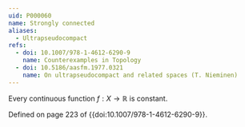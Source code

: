 ```yaml
---
uid: P000060
name: Strongly connected
aliases:
  - Ultrapseudocompact
refs:
  - doi: 10.1007/978-1-4612-6290-9
    name: Counterexamples in Topology
  - doi: 10.5186/aasfm.1977.0321
    name: On ultrapseudocompact and related spaces (T. Nieminen)
---
```


Every continuous function $f:X \to \mathbb R$ is constant.

Defined on page 223 of {{doi:10.1007/978-1-4612-6290-9}}.
